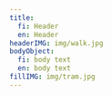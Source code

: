 ```yaml
---
title:
  fi: Header
  en: Header
headerIMG: img/walk.jpg
bodyObject:
  fi: body text
  en: body text
fillIMG: img/tram.jpg
---
```

